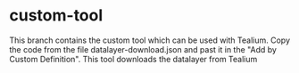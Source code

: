 # custom-tool
This branch contains the custom tool which can be used with Tealium. 
Copy the code from the file datalayer-download.json and past it in the "Add by Custom Definition". This tool downloads the datalayer from Tealium
